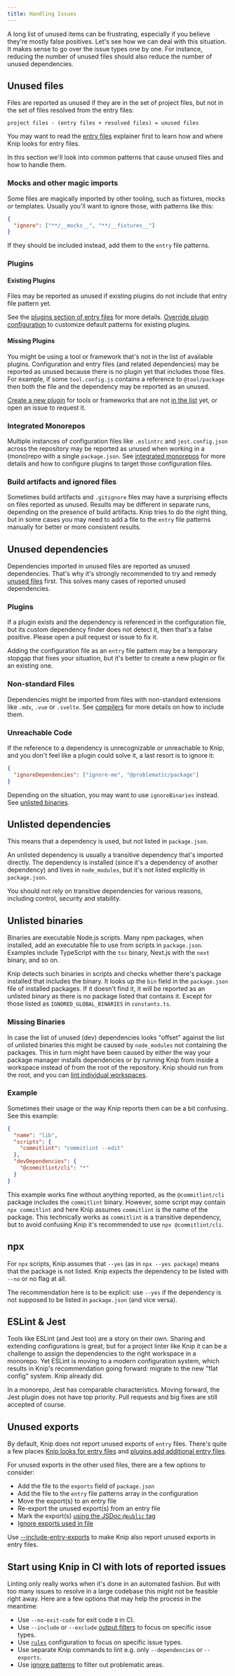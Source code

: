 ```yaml
---
title: Handling Issues
---
```


A long list of unused items can be frustrating, especially if you believe
they're mostly false positives. Let's see how we can deal with this situation.
It makes sense to go over the issue types one by one. For instance, reducing the
number of unused files should also reduce the number of unused dependencies.

## Unused files

Files are reported as unused if they are in the set of project files, but not in
the set of files resolved from the entry files:

```
project files - (entry files + resolved files) = unused files
```

You may want to read the [entry files][1] explainer first to learn how and where
Knip looks for entry files.

In this section we'll look into common patterns that cause unused files and how
to handle them.

### Mocks and other magic imports

Some files are magically imported by other tooling, such as fixtures, mocks or
templates. Usually you'll want to ignore those, with patterns like this:

```json
{
  "ignore": ["**/__mocks__", "**/__fixtures__"]
}
```

If they should be included instead, add them to the `entry` file patterns.

### Plugins

#### Existing Plugins

Files may be reported as unused if existing plugins do not include that entry
file pattern yet.

See the [plugins section of entry files][2] for more details. [Override plugin
configuration][3] to customize default patterns for existing plugins.

#### Missing Plugins

You might be using a tool or framework that's not in the list of available
plugins. Configuration and entry files (and related dependencies) may be
reported as unused because there is no plugin yet that includes those files. For
example, if some `tool.config.js` contains a reference to `@tool/package` then
both the file and the dependency may be reported as an unused.

[Create a new plugin][4] for tools or frameworks that are not [in the list][5]
yet, or open an issue to request it.

### Integrated Monorepos

Multiple instances of configuration files like `.eslintrc` and
`jest.config.json` across the repository may be reported as unused when working
in a (mono)repo with a single `package.json`. See [integrated monorepos][6] for
more details and how to configure plugins to target those configuration files.

### Build artifacts and ignored files

Sometimes build artifacts and `.gitignore` files may have a surprising effects
on files reported as unused. Results may be different in separate runs,
depending on the presence of build artifacts. Knip tries to do the right thing,
but in some cases you may need to add a file to the `entry` file patterns
manually for better or more consistent results.

## Unused dependencies

Dependencies imported in unused files are reported as unused dependencies.
That's why it's strongly recommended to try and remedy [unused files][7] first.
This solves many cases of reported unused dependencies.

### Plugins

If a plugin exists and the dependency is referenced in the configuration file,
but its custom dependency finder does not detect it, then that's a false
positive. Please open a pull request or issue to fix it.

Adding the configuration file as an `entry` file pattern may be a temporary
stopgap that fixes your situation, but it's better to create a new plugin or fix
an existing one.

### Non-standard Files

Dependencies might be imported from files with non-standard extensions like
`.mdx`, `.vue` or `.svelte`. See [compilers][8] for more details on how to
include them.

### Unreachable Code

If the reference to a dependency is unrecognizable or unreachable to Knip, and
you don't feel like a plugin could solve it, a last resort is to ignore it:

```json
{
  "ignoreDependencies": ["ignore-me", "@problematic/package"]
}
```

Depending on the situation, you may want to use `ignoreBinaries` instead. See
[unlisted binaries][9].

## Unlisted dependencies

This means that a dependency is used, but not listed in `package.json`.

An unlisted dependency is usually a transitive dependency that's imported
directly. The dependency is installed (since it's a dependency of another
dependency) and lives in `node_modules`, but it's not listed explicitly in
`package.json`.

You should not rely on transitive dependencies for various reasons, including
control, security and stability.

## Unlisted binaries

Binaries are executable Node.js scripts. Many npm packages, when installed, add
an executable file to use from scripts in `package.json`. Examples include
TypeScript with the `tsc` binary, Next.js with the `next` binary, and so on.

Knip detects such binaries in scripts and checks whether there's package
installed that includes the binary. It looks up the `bin` field in the
`package.json` file of installed packages. If it doesn't find it, it will be
reported as an unlisted binary as there is no package listed that contains it.
Except for those listed as `IGNORED_GLOBAL_BINARIES` in `constants.ts`.

### Missing Binaries

In case the list of unused (dev) dependencies looks "offset" against the list of
unlisted binaries this might be caused by `node_modules` not containing the
packages. This in turn might have been caused by either the way your package
manager installs dependencies or by running Knip from inside a workspace instead
of from the root of the repository. Knip should run from the root, and you can
[lint individual workspaces][10].

### Example

Sometimes their usage or the way Knip reports them can be a bit confusing. See
this example:

```json
{
  "name": "lib",
  "scripts": {
    "commitlint": "commitlint --edit"
  },
  "devDependencies": {
    "@commitlint/cli": "*"
  }
}
```

This example works fine without anything reported, as the `@commitlint/cli`
package includes the `commitlint` binary. However, some script may contain
`npx commitlint` and here Knip assumes `commitlint` is the name of the package.
This technically works as `commitlint` is a transitive dependency, but to avoid
confusing Knip it's recommended to use `npx @commitlint/cli`.

## npx

For `npx` scripts, Knip assumes that `--yes` (as in `npx --yes package`) means
that the package is not listed. Knip expects the dependency to be listed with
`--no` or no flag at all.

The recommendation here is to be explicit: use `--yes` if the dependency is not
supposed to be listed in `package.json` (and vice versa).

## ESLint & Jest

Tools like ESLint (and Jest too) are a story on their own. Sharing and extending
configurations is great, but for a project linter like Knip it can be a
challenge to assign the dependencies to the right workspace in a monorepo. Yet
ESLint is moving to a modern configuration system, which results in Knip's
recommendation going forward: migrate to the new "flat config" system. Knip
already did.

In a monorepo, Jest has comparable characteristics. Moving forward, the Jest
plugin does not have top priority. Pull requests and big fixes are still
accepted of course.

## Unused exports

By default, Knip does not report unused exports of `entry` files. There's quite
a few places [Knip looks for entry files][1] and [plugins add additional entry
files][2].

For unused exports in the other used files, there are a few options to consider:

- Add the file to the `exports` field of `package.json`
- Add the file to the `entry` file patterns array in the configuration
- Move the export(s) to an entry file
- Re-export the unused export(s) from an entry file
- Mark the export(s) [using the JSDoc `@public` tag][11]
- [Ignore exports used in file][12]

Use [--include-entry-exports][13] to make Knip also report unused exports in
entry files.

## Start using Knip in CI with lots of reported issues

Linting only really works when it's done in an automated fashion. But with too
many issues to resolve in a large codebase this might not be feasible right
away. Here are a few options that may help the process in the meantime:

- Use `--no-exit-code` for exit code `0` in CI.
- Use `--include` or `--exclude` [output filters][14] to focus on specific issue
  types.
- Use [`rules`][15] configuration to focus on specific issue types.
- Use separate Knip commands to lint e.g. only `--dependencies` or `--exports`.
- Use [ignore patterns][16] to filter out problematic areas.

[1]: ../explanations/entry-files.md
[2]: ../explanations/plugins.md#entry-files
[3]: ../explanations/entry-files.md#plugins
[4]: ./writing-a-plugin.md
[5]: ../reference/plugins.md
[6]: ../features/integrated-monorepos.md
[7]: #unused-files
[8]: ../features/compilers.md
[9]: #unlisted-binaries
[10]: ../features/monorepos-and-workspaces.md#lint-a-single-workspace
[11]: ../reference/jsdoc-tsdoc-tags.mdx
[12]: ../reference/configuration.md#ignore-exports-used-in-file
[13]: ../reference/configuration.md#include-exports-in-entry-files
[14]: ../features/rules-and-filters.md
[15]: ../features/rules-and-filters.md#rules
[16]: ../reference/configuration.md#ignore

